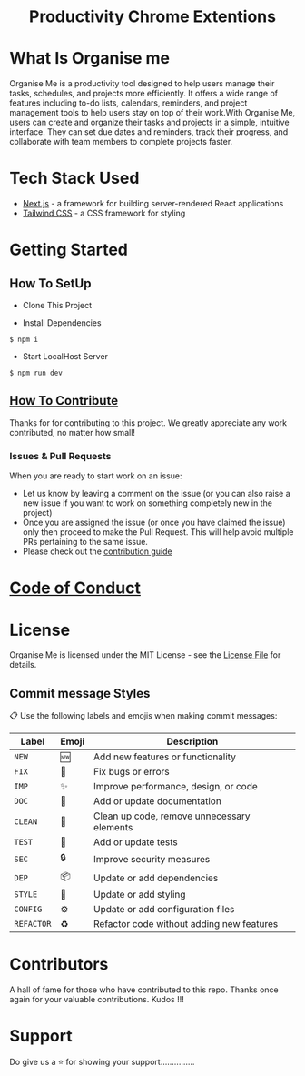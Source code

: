<h1 align="center">Productivity Chrome Extentions</h1> 



# What Is Organise me

Organise Me is a productivity tool designed to help users manage their tasks, schedules, and projects more efficiently. It offers a wide range of features including to-do lists, calendars, reminders, and project management tools to help users stay on top of their work.With Organise Me, users can create and organize their tasks and projects in a simple, intuitive interface. They can set due dates and reminders, track their progress, and collaborate with team members to complete projects faster.


# Tech Stack Used
- [Next.js](https://nextjs.org/) - a framework for building server-rendered React applications
- [Tailwind CSS](https://tailwindcss.com/) - a CSS framework for styling


# Getting Started
## How To SetUp
- Clone This Project

- Install Dependencies
```
$ npm i
```
- Start LocalHost Server
```
$ npm run dev
```
## [How To Contribute](CONTRIBUTIONS%20GUIDE.md)
Thanks for for contributing to this project. We greatly appreciate any work contributed, no matter how small!
<br>
### Issues & Pull Requests
When you are ready to start work on an issue:
- Let us know by leaving a comment on the issue (or you can also raise a new issue if you want to work on something completely new in the project)
- Once you are assigned the issue (or once you have claimed the issue) only then proceed to make the Pull Request. This will help avoid multiple PRs pertaining to the same issue.
- Please check out the [contribution guide](CONTRIBUTIONS%20GUIDE.md)

# [Code of Conduct](CODE%20OF%20CONDUCT.md)
# License
Organise Me is licensed under the MIT License - see the [License File](LICENSE) for details.


## Commit message Styles

📋 Use the following labels and emojis when making commit messages:

| Label     | Emoji | Description                               |
|-----------|-------|-------------------------------------------|
| `NEW`     | 🆕    | Add new features or functionality          |
| `FIX`     | 🐛    | Fix bugs or errors                         |
| `IMP`     | ✨    | Improve performance, design, or code       |
| `DOC`     | 📝    | Add or update documentation                |
| `CLEAN`   | 🧹    | Clean up code, remove unnecessary elements |
| `TEST`    | 🧪    | Add or update tests                        |
| `SEC`     | 🔒    | Improve security measures                   |
| `DEP`     | 📦    | Update or add dependencies                 |
| `STYLE`   | 🎨    | Update or add styling                       |
| `CONFIG`  | ⚙️   | Update or add configuration files          |
| `REFACTOR`| ♻️    | Refactor code without adding new features  |

# Contributors
A hall of fame for those who have contributed to this repo. Thanks once again for your valuable contributions. Kudos !!!
<br>

# Support
Do give us a ⭐️ for showing your support...............
